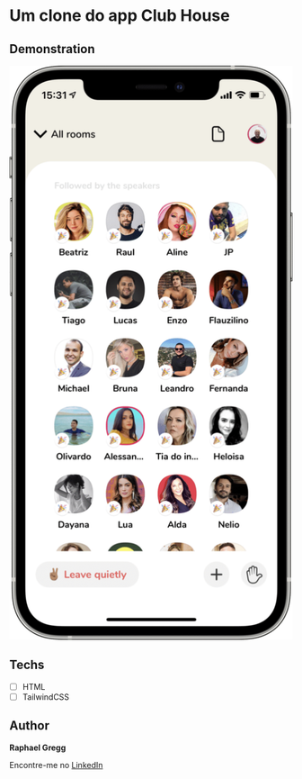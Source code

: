 # Um clone do app Club House

## Demonstration

<img src="./.github/clubhouse.png" alt="Exemplo">

## Techs

* [ ] HTML
* [ ] TailwindCSS

## Author

**Raphael Gregg**

 Encontre-me no <a href="https://www.linkedin.com/in/raphaelgregg/">LinkedIn</a>